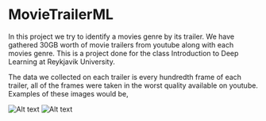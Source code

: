 # MovieTrailerML

In this project we try to identify a movies genre by its trailer. We have gathered 30GB worth of movie trailers from youtube along with each movies genre. This is a project done for the class Introduction to Deep Learning at Reykjavik University.

The data we collected on each trailer is every hundredth frame of each trailer, all of the frames were taken in the worst quality available on youtube. Examples of these images would be, 

![Alt text](./frames/7571/00022.jpg?raw=true "Title")
![Alt text](./frames/7571/00015.jpg?raw=true "Title")

